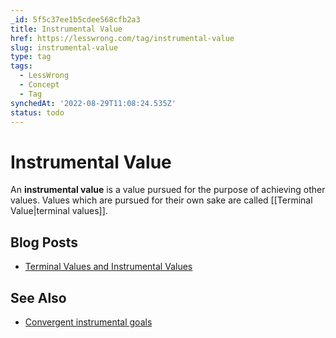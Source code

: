 ```yaml
---
_id: 5f5c37ee1b5cdee568cfb2a3
title: Instrumental Value
href: https://lesswrong.com/tag/instrumental-value
slug: instrumental-value
type: tag
tags:
  - LessWrong
  - Concept
  - Tag
synchedAt: '2022-08-29T11:08:24.535Z'
status: todo
---
```


# Instrumental Value

An **instrumental value** is a value pursued for the purpose of achieving other values. Values which are pursued for their own sake are called [[Terminal Value|terminal values]].

## Blog Posts

- [Terminal Values and Instrumental Values](http://lesswrong.com/lw/l4/terminal_values_and_instrumental_values/)

## See Also

- [Convergent instrumental goals](https://wiki.lesswrong.com/wiki/Convergent_instrumental_goals)
